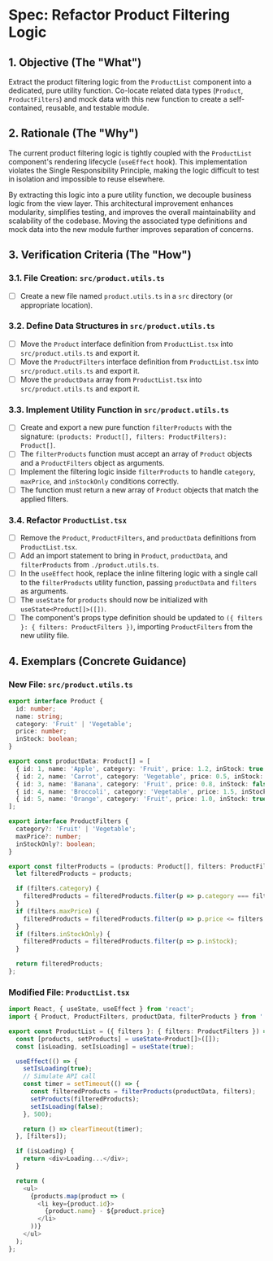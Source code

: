 # Spec: Refactor Product Filtering Logic

## 1. Objective (The "What")

Extract the product filtering logic from the `ProductList` component into a dedicated, pure utility function. Co-locate related data types (`Product`, `ProductFilters`) and mock data with this new function to create a self-contained, reusable, and testable module.

## 2. Rationale (The "Why")

The current product filtering logic is tightly coupled with the `ProductList` component's rendering lifecycle (`useEffect` hook). This implementation violates the Single Responsibility Principle, making the logic difficult to test in isolation and impossible to reuse elsewhere.

By extracting this logic into a pure utility function, we decouple business logic from the view layer. This architectural improvement enhances modularity, simplifies testing, and improves the overall maintainability and scalability of the codebase. Moving the associated type definitions and mock data into the new module further improves separation of concerns.

## 3. Verification Criteria (The "How")

### 3.1. File Creation: `src/product.utils.ts`

*   [ ] Create a new file named `product.utils.ts` in a `src` directory (or appropriate location).

### 3.2. Define Data Structures in `src/product.utils.ts`

*   [ ] Move the `Product` interface definition from `ProductList.tsx` into `src/product.utils.ts` and export it.
*   [ ] Move the `ProductFilters` interface definition from `ProductList.tsx` into `src/product.utils.ts` and export it.
*   [ ] Move the `productData` array from `ProductList.tsx` into `src/product.utils.ts` and export it.

### 3.3. Implement Utility Function in `src/product.utils.ts`

*   [ ] Create and export a new pure function `filterProducts` with the signature: `(products: Product[], filters: ProductFilters): Product[]`.
*   [ ] The `filterProducts` function must accept an array of `Product` objects and a `ProductFilters` object as arguments.
*   [ ] Implement the filtering logic inside `filterProducts` to handle `category`, `maxPrice`, and `inStockOnly` conditions correctly.
*   [ ] The function must return a new array of `Product` objects that match the applied filters.

### 3.4. Refactor `ProductList.tsx`

*   [ ] Remove the `Product`, `ProductFilters`, and `productData` definitions from `ProductList.tsx`.
*   [ ] Add an import statement to bring in `Product`, `productData`, and `filterProducts` from `./product.utils.ts`.
*   [ ] In the `useEffect` hook, replace the inline filtering logic with a single call to the `filterProducts` utility function, passing `productData` and `filters` as arguments.
*   [ ] The `useState` for `products` should now be initialized with `useState<Product[]>([])`.
*   [ ] The component's props type definition should be updated to `({ filters }: { filters: ProductFilters })`, importing `ProductFilters` from the new utility file.

## 4. Exemplars (Concrete Guidance)

### New File: `src/product.utils.ts`

```typescript
export interface Product {
  id: number;
  name: string;
  category: 'Fruit' | 'Vegetable';
  price: number;
  inStock: boolean;
}

export const productData: Product[] = [
  { id: 1, name: 'Apple', category: 'Fruit', price: 1.2, inStock: true },
  { id: 2, name: 'Carrot', category: 'Vegetable', price: 0.5, inStock: true },
  { id: 3, name: 'Banana', category: 'Fruit', price: 0.8, inStock: false },
  { id: 4, name: 'Broccoli', category: 'Vegetable', price: 1.5, inStock: true },
  { id: 5, name: 'Orange', category: 'Fruit', price: 1.0, inStock: true },
];

export interface ProductFilters {
  category?: 'Fruit' | 'Vegetable';
  maxPrice?: number;
  inStockOnly?: boolean;
}

export const filterProducts = (products: Product[], filters: ProductFilters): Product[] => {
  let filteredProducts = products;

  if (filters.category) {
    filteredProducts = filteredProducts.filter(p => p.category === filters.category);
  }
  if (filters.maxPrice) {
    filteredProducts = filteredProducts.filter(p => p.price <= filters.maxPrice);
  }
  if (filters.inStockOnly) {
    filteredProducts = filteredProducts.filter(p => p.inStock);
  }

  return filteredProducts;
};
```

### Modified File: `ProductList.tsx`

```typescript
import React, { useState, useEffect } from 'react';
import { Product, ProductFilters, productData, filterProducts } from './product.utils';

export const ProductList = ({ filters }: { filters: ProductFilters }) => {
  const [products, setProducts] = useState<Product[]>([]);
  const [isLoading, setIsLoading] = useState(true);

  useEffect(() => {
    setIsLoading(true);
    // Simulate API call
    const timer = setTimeout(() => {
      const filteredProducts = filterProducts(productData, filters);
      setProducts(filteredProducts);
      setIsLoading(false);
    }, 500);

    return () => clearTimeout(timer);
  }, [filters]);

  if (isLoading) {
    return <div>Loading...</div>;
  }

  return (
    <ul>
      {products.map(product => (
        <li key={product.id}>
          {product.name} - ${product.price}
        </li>
      ))}
    </ul>
  );
};
```
```